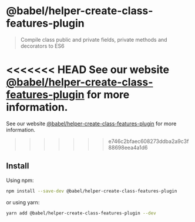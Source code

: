 # @babel/helper-create-class-features-plugin

> Compile class public and private fields, private methods and decorators to ES6

<<<<<<< HEAD
See our website [@babel/helper-create-class-features-plugin](https://babeljs.io/docs/en/next/babel-helper-create-class-features-plugin.html) for more information.
=======
See our website [@babel/helper-create-class-features-plugin](https://babeljs.io/docs/en/babel-helper-create-class-features-plugin) for more information.
>>>>>>> e746c2bfaec608273ddba2a9c3f88698eea4a1d6

## Install

Using npm:

```sh
npm install --save-dev @babel/helper-create-class-features-plugin
```

or using yarn:

```sh
yarn add @babel/helper-create-class-features-plugin --dev
```
